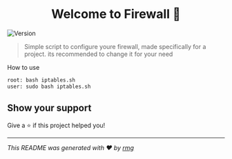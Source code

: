 <h1 align="center">Welcome to Firewall 👋</h1>
<p>
  <img alt="Version" src="https://img.shields.io/badge/version-1.5.2-blue.svg?cacheSeconds=2592000" />
</p>

> Simple script to configure youre firewall, made specifically for a project. its recommended to change it for your need

How to use
```sh
root: bash iptables.sh
user: sudo bash iptables.sh
```

## Show your support

Give a ⭐️ if this project helped you!

***
_This README was generated with ❤️ by [rmg](https://github.com/kefranabg/readme-md-generator)_